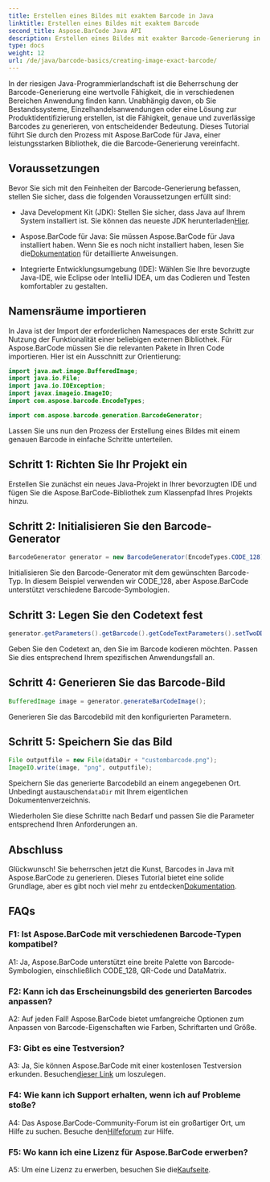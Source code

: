 ```yaml
---
title: Erstellen eines Bildes mit exaktem Barcode in Java
linktitle: Erstellen eines Bildes mit exaktem Barcode
second_title: Aspose.BarCode Java API
description: Erstellen eines Bildes mit exakter Barcode-Generierung in Java mit Aspose.BarCode. Erstellen Sie ganz einfach benutzerdefinierte Barcodes. Entdecken Sie die Dokumentation, laden Sie sie herunter und erhalten Sie Support.
type: docs
weight: 12
url: /de/java/barcode-basics/creating-image-exact-barcode/
---
```

In der riesigen Java-Programmierlandschaft ist die Beherrschung der Barcode-Generierung eine wertvolle Fähigkeit, die in verschiedenen Bereichen Anwendung finden kann. Unabhängig davon, ob Sie Bestandssysteme, Einzelhandelsanwendungen oder eine Lösung zur Produktidentifizierung erstellen, ist die Fähigkeit, genaue und zuverlässige Barcodes zu generieren, von entscheidender Bedeutung. Dieses Tutorial führt Sie durch den Prozess mit Aspose.BarCode für Java, einer leistungsstarken Bibliothek, die die Barcode-Generierung vereinfacht.

## Voraussetzungen

Bevor Sie sich mit den Feinheiten der Barcode-Generierung befassen, stellen Sie sicher, dass die folgenden Voraussetzungen erfüllt sind:

-  Java Development Kit (JDK): Stellen Sie sicher, dass Java auf Ihrem System installiert ist. Sie können das neueste JDK herunterladen[Hier](https://www.oracle.com/java/technologies/javase-downloads.html).

-  Aspose.BarCode für Java: Sie müssen Aspose.BarCode für Java installiert haben. Wenn Sie es noch nicht installiert haben, lesen Sie die[Dokumentation](https://reference.aspose.com/barcode/java/) für detaillierte Anweisungen.

- Integrierte Entwicklungsumgebung (IDE): Wählen Sie Ihre bevorzugte Java-IDE, wie Eclipse oder IntelliJ IDEA, um das Codieren und Testen komfortabler zu gestalten.

## Namensräume importieren

In Java ist der Import der erforderlichen Namespaces der erste Schritt zur Nutzung der Funktionalität einer beliebigen externen Bibliothek. Für Aspose.BarCode müssen Sie die relevanten Pakete in Ihren Code importieren. Hier ist ein Ausschnitt zur Orientierung:

```java
import java.awt.image.BufferedImage;
import java.io.File;
import java.io.IOException;
import javax.imageio.ImageIO;
import com.aspose.barcode.EncodeTypes;

import com.aspose.barcode.generation.BarcodeGenerator;
```

Lassen Sie uns nun den Prozess der Erstellung eines Bildes mit einem genauen Barcode in einfache Schritte unterteilen.

## Schritt 1: Richten Sie Ihr Projekt ein

Erstellen Sie zunächst ein neues Java-Projekt in Ihrer bevorzugten IDE und fügen Sie die Aspose.BarCode-Bibliothek zum Klassenpfad Ihres Projekts hinzu.

## Schritt 2: Initialisieren Sie den Barcode-Generator

```java
BarcodeGenerator generator = new BarcodeGenerator(EncodeTypes.CODE_128);
```

Initialisieren Sie den Barcode-Generator mit dem gewünschten Barcode-Typ. In diesem Beispiel verwenden wir CODE_128, aber Aspose.BarCode unterstützt verschiedene Barcode-Symbologien.

## Schritt 3: Legen Sie den Codetext fest

```java
generator.getParameters().getBarcode().getCodeTextParameters().setTwoDDisplayText("123456");
```

Geben Sie den Codetext an, den Sie im Barcode kodieren möchten. Passen Sie dies entsprechend Ihrem spezifischen Anwendungsfall an.

## Schritt 4: Generieren Sie das Barcode-Bild

```java
BufferedImage image = generator.generateBarCodeImage();
```

Generieren Sie das Barcodebild mit den konfigurierten Parametern.

## Schritt 5: Speichern Sie das Bild

```java
File outputfile = new File(dataDir + "custombarcode.png");
ImageIO.write(image, "png", outputfile);
```

 Speichern Sie das generierte Barcodebild an einem angegebenen Ort. Unbedingt austauschen`dataDir` mit Ihrem eigentlichen Dokumentenverzeichnis.

Wiederholen Sie diese Schritte nach Bedarf und passen Sie die Parameter entsprechend Ihren Anforderungen an.

## Abschluss

 Glückwunsch! Sie beherrschen jetzt die Kunst, Barcodes in Java mit Aspose.BarCode zu generieren. Dieses Tutorial bietet eine solide Grundlage, aber es gibt noch viel mehr zu entdecken[Dokumentation](https://reference.aspose.com/barcode/java/).

## FAQs

### F1: Ist Aspose.BarCode mit verschiedenen Barcode-Typen kompatibel?

A1: Ja, Aspose.BarCode unterstützt eine breite Palette von Barcode-Symbologien, einschließlich CODE_128, QR-Code und DataMatrix.

### F2: Kann ich das Erscheinungsbild des generierten Barcodes anpassen?

A2: Auf jeden Fall! Aspose.BarCode bietet umfangreiche Optionen zum Anpassen von Barcode-Eigenschaften wie Farben, Schriftarten und Größe.

### F3: Gibt es eine Testversion?

 A3: Ja, Sie können Aspose.BarCode mit einer kostenlosen Testversion erkunden. Besuchen[dieser Link](https://releases.aspose.com/) um loszulegen.

### F4: Wie kann ich Support erhalten, wenn ich auf Probleme stoße?

 A4: Das Aspose.BarCode-Community-Forum ist ein großartiger Ort, um Hilfe zu suchen. Besuche den[Hilfeforum](https://forum.aspose.com/c/barcode/13) zur Hilfe.

### F5: Wo kann ich eine Lizenz für Aspose.BarCode erwerben?

 A5: Um eine Lizenz zu erwerben, besuchen Sie die[Kaufseite](https://purchase.aspose.com/buy).
